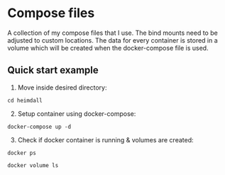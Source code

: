 # Compose files

A collection of my compose files that I use. The bind mounts need to be adjusted to custom locations.
The data for every container is stored in a volume which will be created when the docker-compose file is used.

## Quick start example

1. Move inside desired directory:
```
cd heimdall
```

2. Setup container using docker-compose:
```
docker-compose up -d
```

3. Check if docker container is running & volumes are created:
```
docker ps
```

```
docker volume ls
```
